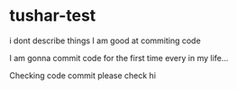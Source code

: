 # tushar-test
i dont describe things
I am good at commiting code

I am gonna commit code for the first time every in my life...

Checking code commit
please check
hi
